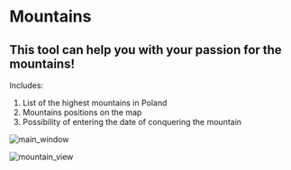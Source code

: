 # Mountains
## This tool can help you with your passion for the mountains!
Includes:
1. List of the highest mountains in Poland
1. Mountains positions on the map
1. Possibility of entering the date of conquering the mountain
   
![main_window](https://github.com/Daue/Mountains/assets/5504430/92db0ec9-0ab4-4480-a7f6-c02d403ba25a)

![mountain_view](https://github.com/Daue/Mountains/assets/5504430/e3417746-ea51-4399-8652-6403eb751f4c)
